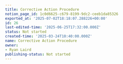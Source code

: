 ```yaml
---
title: Corrective Action Procedure
notion_page_id: 1c0d6625-c679-8199-9dc2-ceeb1da85326
exported_at: '2025-07-02T18:18:07.288226+00:00'
id: 26
last-edited-time: '2025-06-25T17:32:00.000Z'
status: Not started
created-time: '2025-03-24T10:40:00.000Z'
name: Corrective Action Procedure
owner:
- Ryan Laird
publishing-status: Not started
---
```


<!-- Unsupported block type: table_of_contents -->

<!-- Unsupported block type: unsupported -->

